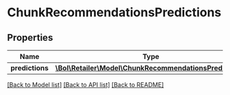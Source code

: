 # ChunkRecommendationsPredictions

## Properties
Name | Type | Description | Notes
------------ | ------------- | ------------- | -------------
**predictions** | [**\Bol\Retailer\Model\ChunkRecommendationsPrediction[]**](ChunkRecommendationsPrediction.md) |  | 

[[Back to Model list]](../README.md#documentation-for-models) [[Back to API list]](../README.md#documentation-for-api-endpoints) [[Back to README]](../README.md)


